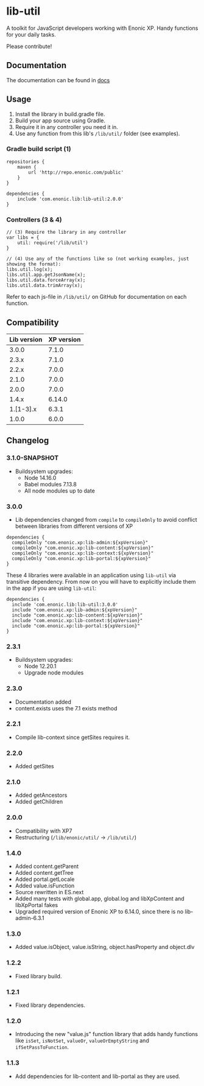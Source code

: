 # lib-util

A toolkit for JavaScript developers working with Enonic XP. Handy functions for your daily tasks.

Please contribute!

## Documentation

The documentation can be found in [docs](/docs/index.md)

## Usage

1. Install the library in build.gradle file.
2. Build your app source using Gradle.
3. Require it in any controller you need it in.
4. Use any function from this lib's `/lib/util/` folder (see examples).

### Gradle build script (1)

    repositories {
        maven {
            url 'http://repo.enonic.com/public'
        }
    }

    dependencies {
        include 'com.enonic.lib:lib-util:2.0.0'
    }

### Controllers (3 & 4)
    // (3) Require the library in any controller
    var libs = {
        util: require('/lib/util')
    }

    // (4) Use any of the functions like so (not working examples, just showing the format):
    libs.util.log(x);
    libs.util.app.getJsonName(x);
    libs.util.data.forceArray(x);
    libs.util.data.trimArray(x);

Refer to each js-file in `/lib/util/` on GitHub for documentation on each function.

## Compatibility

| Lib version | XP version |
| ----------- | ---------- |
| 3.0.0 | 7.1.0 |
| 2.3.x | 7.1.0 |
| 2.2.x | 7.0.0 |
| 2.1.0 | 7.0.0 |
| 2.0.0 | 7.0.0 |
| 1.4.x | 6.14.0 |
| 1.[1-3].x | 6.3.1 |
| 1.0.0 | 6.0.0 |

## Changelog

### 3.1.0-SNAPSHOT

* Buildsystem upgrades:
  * Node 14.16.0
  * Babel modules 7.13.8
  * All node modules up to date

### 3.0.0

* Lib dependencies changed from `compile` to `compileOnly` to avoid conflict between libraries from different versions of XP

```
dependencies {
  compileOnly "com.enonic.xp:lib-admin:${xpVersion}"
  compileOnly "com.enonic.xp:lib-content:${xpVersion}"
  compileOnly "com.enonic.xp:lib-context:${xpVersion}"
  compileOnly "com.enonic.xp:lib-portal:${xpVersion}"
}
```

These 4 libraries were available in an application using `lib-util`
via transitive dependency. From now on you will have to explicitly
include them in the app if you are using `lib-util`:

```
dependencies {
  include 'com.enonic.lib:lib-util:3.0.0'
  include "com.enonic.xp:lib-admin:${xpVersion}"
  include "com.enonic.xp:lib-content:${xpVersion}"
  include "com.enonic.xp:lib-context:${xpVersion}"
  include "com.enonic.xp:lib-portal:${xpVersion}"
}
```
### 2.3.1

* Buildsystem upgrades:
  * Node 12.20.1
  * Upgrade node modules

### 2.3.0

* Documentation added
* content.exists uses the 7.1 exists method

### 2.2.1

* Compile lib-context since getSites requires it.

### 2.2.0

* Added getSites

### 2.1.0

* Added getAncestors
* Added getChildren

### 2.0.0

* Compatibility with XP7
* Restructuring (`/lib/enonic/util/` -> `/lib/util/`)

### 1.4.0

* Added content.getParent
* Added content.getTree
* Added portal.getLocale
* Added value.isFunction
* Source rewritten in ES.next
* Added many tests with global.app, global.log and libXpContent and libXpPortal fakes
* Upgraded required version of Enonic XP to 6.14.0, since there is no lib-admin-6.3.1

### 1.3.0

* Added value.isObject, value.isString, object.hasProperty and object.dlv

### 1.2.2

* Fixed library build.

### 1.2.1

* Fixed library dependencies.

### 1.2.0

* Introducing the new "value.js" function library that adds handy functions like `isSet`, `isNotSet`, `valueOr`, `valueOrEmptyString` and `ifSetPassToFunction`.

### 1.1.3

* Add dependencies for lib-content and lib-portal as they are used.
